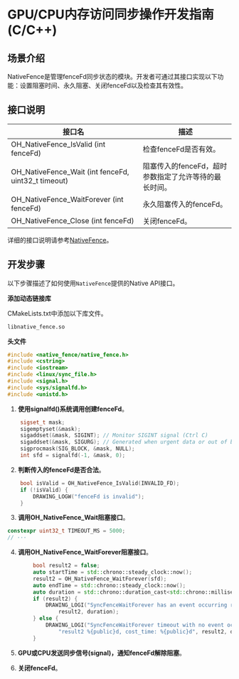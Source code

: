 # GPU/CPU内存访问同步操作开发指南 (C/C++)
<!--Kit: ArkGraphics 2D-->
<!--Subsystem: Graphics-->
<!--Owner: @Felix-fangyang; @BruceXu; @dingpy-->
<!--Designer: @conan13234-->
<!--Tester: @nobuggers-->
<!--Adviser: @ge-yafang-->
## 场景介绍

NativeFence是管理fenceFd同步状态的模块。开发者可通过其接口实现以下功能：设置阻塞时间、永久阻塞、关闭fenceFd以及检查其有效性。

## 接口说明

| 接口名 | 描述 |
| -------- | -------- |
| OH_NativeFence_IsValid (int fenceFd) | 检查fenceFd是否有效。 |
| OH_NativeFence_Wait (int fenceFd, uint32_t timeout) | 阻塞传入的fenceFd，超时参数指定了允许等待的最长时间。 |
| OH_NativeFence_WaitForever (int fenceFd) | 永久阻塞传入的fenceFd。 |
| OH_NativeFence_Close (int fenceFd) | 关闭fenceFd。 |

详细的接口说明请参考[NativeFence](../reference/apis-arkgraphics2d/capi-nativefence.md)。

## 开发步骤

以下步骤描述了如何使用`NativeFence`提供的Native API接口。

**添加动态链接库**

CMakeLists.txt中添加以下库文件。
```txt
libnative_fence.so
```

**头文件**
```c++
#include <native_fence/native_fence.h>
#include <cstring>
#include <iostream>
#include <linux/sync_file.h>
#include <signal.h>
#include <sys/signalfd.h>
#include <unistd.h>
```
1. **使用signalfd()系统调用创建fenceFd**。
    <!-- @[create_fencefd](https://gitcode.com/openharmony/applications_app_samples/blob/master/code/DocsSample/graphic/NdkNativeFence/entry/src/main/cpp/napi_init.cpp) -->

``` C++
    sigset_t mask;
    sigemptyset(&mask);
    sigaddset(&mask, SIGINT); // Monitor SIGINT signal (Ctrl C)
    sigaddset(&mask, SIGURG); // Generated when urgent data or out of band data arrives at the socket
    sigprocmask(SIG_BLOCK, &mask, NULL);
    int sfd = signalfd(-1, &mask, 0);
```

2. **判断传入的fenceFd是否合法**。
    <!-- @[check_fence_invalid](https://gitcode.com/openharmony/applications_app_samples/blob/master/code/DocsSample/graphic/NdkNativeFence/entry/src/main/cpp/napi_init.cpp) -->

``` C++
    bool isValid = OH_NativeFence_IsValid(INVALID_FD);
    if (!isValid) {
        DRAWING_LOGW("fenceFd is invalid");
    }
```

3. **调用OH_NativeFence_Wait阻塞接口**。
    <!-- @[wait_fence](https://gitcode.com/openharmony/applications_app_samples/blob/master/code/DocsSample/graphic/NdkNativeFence/entry/src/main/cpp/napi_init.cpp) -->

``` C++
constexpr uint32_t TIMEOUT_MS = 5000;
// ···
```

4. **调用OH_NativeFence_WaitForever阻塞接口**。
    <!-- @[wait_fence_forever](https://gitcode.com/openharmony/applications_app_samples/blob/master/code/DocsSample/graphic/NdkNativeFence/entry/src/main/cpp/napi_init.cpp) -->

``` C++
        bool result2 = false;
        auto startTime = std::chrono::steady_clock::now();
        result2 = OH_NativeFence_WaitForever(sfd);
        auto endTime = std::chrono::steady_clock::now();
        auto duration = std::chrono::duration_cast<std::chrono::milliseconds>(endTime - startTime).count();
        if (result2) {
            DRAWING_LOGI("SyncFenceWaitForever has an event occurring result2 %{public}d, cost_time: %{public}d",
                result2, duration);
        } else {
            DRAWING_LOGI("SyncFenceWaitForever timeout with no event occurrence"
                "result2 %{public}d, cost_time: %{public}d", result2, duration);
        }
```

5. **GPU或CPU发送同步信号(signal)，通知fenceFd解除阻塞**。

6. **关闭fenceFd**。
    <!-- @[close_fence](https://gitcode.com/openharmony/applications_app_samples/blob/master/code/DocsSample/graphic/NdkNativeFence/entry/src/main/cpp/napi_init.cpp) -->